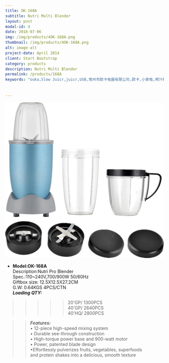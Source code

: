```yaml
---
title: OK-168A
subtitle: Nutri Multi Blender  
layout: post
modal-id: 4
date: 2016-07-06
img: /img/products/4OK-168A.png
thumbnail: /img/products/4OK-168A.png
alt: image-alt
project-date: April 2014
client: Start Bootstrap
category: products
description: Nutri Multi Blender  
permalink: /products/168A
keywords: "ouka,Slow Juicr,juicr,USB,常州市欧卡电器有限公司,欧卡,小家电,榨汁机,慢磨机,原汁机"


---
```

<div>
<img src="/img/products/4OK-168A.png"  class="img-responsive img-centered"/>
</div>           

- **Model:OK-168A**    
   Description:Nutri Pro Blender  
Spec.:110~240V,700/900W 50/60Hz  
Giftbox size: 12.5X12.5X27.2CM    
G.W: 0.64KGS   4PCS/CTN   
**_Loading QTY:_**   
>>>>>20'GP/  1300PCS   
       40'GP/  2640PCS  
       40'HQ/  2800PCS    

  >> **_Features:_**   
• 12-piece high-speed mixing system   
• Durable see-through construction       
• High-torque power base and 900-watt motor   
• Power, patented blade design  
•Effortlessly pulverizes fruits, vegetables, superfoods  
  and protein shakes into a delicious, smooth texture
